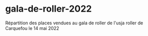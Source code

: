 # gala-de-roller-2022
Répartition des places vendues au gala de roller de l'usja roller de Carquefou le 14 mai 2022

